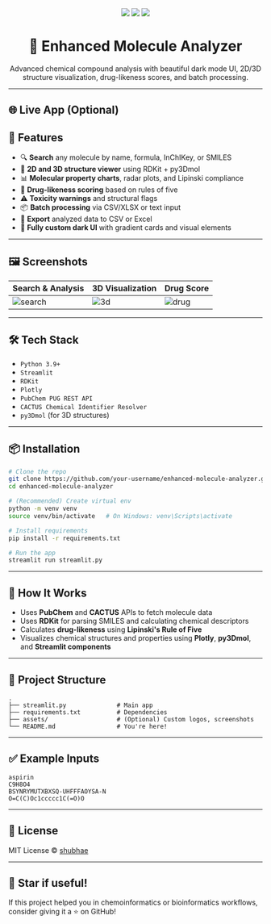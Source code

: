 <!-- Enhanced Molecule Analyzer README -->

<div align="center">
  <img src="https://img.shields.io/badge/Streamlit-App-blueviolet?style=for-the-badge&logo=streamlit" />
  <img src="https://img.shields.io/badge/RDKit-Chemoinformatics-green?style=for-the-badge" />
  <img src="https://img.shields.io/badge/PubChem-API-success?style=for-the-badge&logo=pubchem" />
</div>

<h1 align="center">🧪 Enhanced Molecule Analyzer</h1>

<p align="center">Advanced chemical compound analysis with beautiful dark mode UI, 2D/3D structure visualization, drug-likeness scores, and batch processing.</p>

---

## 🌐 Live App (Optional)
<!-- Uncomment if deployed -->
<!-- 🔗 [Try It on Streamlit Cloud](https://share.streamlit.io/your-username/enhanced-molecule-analyzer/main/streamlit.py) -->

## 🚀 Features

- 🔍 **Search** any molecule by name, formula, InChIKey, or SMILES
- 🧬 **2D and 3D structure viewer** using RDKit + py3Dmol
- 📊 **Molecular property charts**, radar plots, and Lipinski compliance
- 💊 **Drug-likeness scoring** based on rules of five
- ⚠️ **Toxicity warnings** and structural flags
- 📦 **Batch processing** via CSV/XLSX or text input
- 📁 **Export** analyzed data to CSV or Excel
- 🎨 **Fully custom dark UI** with gradient cards and visual elements

---

## 🖼️ Screenshots

| Search & Analysis | 3D Visualization | Drug Score |
|------------------|------------------|-------------|
| ![search](https://github.com/shubhae/PokeSQL/assets/placeholder1.png) | ![3d](https://github.com/shubhae/PokeSQL/assets/placeholder2.png) | ![drug](https://github.com/shubhae/PokeSQL/assets/placeholder3.png) |

---

## 🛠️ Tech Stack

- `Python 3.9+`
- `Streamlit`
- `RDKit`
- `Plotly`
- `PubChem PUG REST API`
- `CACTUS Chemical Identifier Resolver`
- `py3Dmol` (for 3D structures)

---

## 📦 Installation

```bash
# Clone the repo
git clone https://github.com/your-username/enhanced-molecule-analyzer.git
cd enhanced-molecule-analyzer

# (Recommended) Create virtual env
python -m venv venv
source venv/bin/activate   # On Windows: venv\Scripts\activate

# Install requirements
pip install -r requirements.txt

# Run the app
streamlit run streamlit.py
```

---

## 🧠 How It Works

- Uses **PubChem** and **CACTUS** APIs to fetch molecule data  
- Uses **RDKit** for parsing SMILES and calculating chemical descriptors  
- Calculates **drug-likeness** using **Lipinski's Rule of Five**  
- Visualizes chemical structures and properties using **Plotly**, **py3Dmol**, and **Streamlit components**

---

## 📂 Project Structure

```plaintext
.
├── streamlit.py              # Main app
├── requirements.txt          # Dependencies
├── assets/                   # (Optional) Custom logos, screenshots
└── README.md                 # You're here!
```

---

## ✅ Example Inputs

```text
aspirin
C9H8O4
BSYNRYMUTXBXSQ-UHFFFAOYSA-N
O=C(C)Oc1ccccc1C(=O)O
```

---

## 📑 License

MIT License © [shubhae](https://github.com/shubhae)

---

## 🌟 Star if useful!

If this project helped you in chemoinformatics or bioinformatics workflows, consider giving it a ⭐️ on GitHub!
